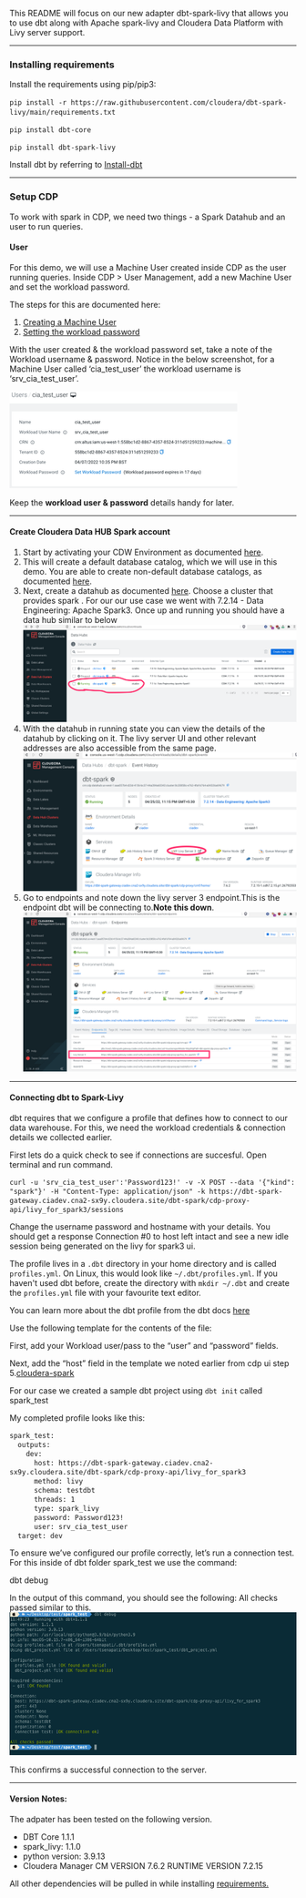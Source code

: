 This README will focus on our new adapter dbt-spark-livy that allows you to use dbt along with Apache spark-livy and Cloudera Data Platform with Livy server support.

------

### **Installing requirements**

Install the requirements using pip/pip3:

``pip install -r https://raw.githubusercontent.com/cloudera/dbt-spark-livy/main/requirements.txt``

``pip install dbt-core``

``pip install dbt-spark-livy``

Install dbt by referring to [Install-dbt](https://docs.getdbt.com/docs/installation)

------

### **Setup CDP**

To work with spark in CDP, we need two things - a Spark Datahub and an user to run queries.

 
#### **User**

For this demo, we will use a Machine User created inside CDP as the user running queries. Inside CDP > User Management, add a new Machine User and set the workload password. 


The steps for this are documented here:

1. [Creating a Machine User](https://docs.cloudera.com/management-console/cloud/user-management/topics/mc-create-machine-user.html)
2. [Setting the workload password](https://docs.cloudera.com/management-console/cloud/user-management/topics/mc-setting-the-ipa-password.html)

With the user created & the workload password set, take a note of the Workload username & password. Notice in the below screenshot, for a Machine User called ‘cia_test_user’ the workload username is ‘srv_cia_test_user’. 

![userimage](https://github.com/TapasSenapati/dbt-spark-livy/blob/main/docs/alex_wood_0-1651165263767.png?raw=true)

Keep the **workload user & password** details handy for later.

--------

#### **Create Cloudera Data HUB Spark account**

1. Start by activating your CDW Environment as documented [here](https://docs.cloudera.com/data-warehouse/cloud/aws-environments/topics/dw-activating-environments-4-data-catalogs.html).
2. This will create a default database catalog, which we will use in this demo. You are able to create non-default database catalogs, as documented [here](https://docs.cloudera.com/data-warehouse/cloud/managing-warehouses/topics/dw-adding-new-database-catalog.html).
3. Next, create a datahub as documented [here](https://www.cloudera.com/tutorials/cdp-how-to-create-a-data-hub.html). Choose a cluster that provides spark . For our our use case we went with 7.2.14 - Data Engineering: Apache Spark3. Once up and running you should have a data hub similar to below
![datahubimage](https://github.com/TapasSenapati/dbt-spark-livy/blob/main/docs/datahub.png?raw=true)
4. With the datahub in running state you can view the details of the datahub by clicking on it. The livy server UI and other relevant addresses are also accessible from the same page.
![spark3](https://github.com/TapasSenapati/dbt-spark-livy/blob/main/docs/datahub_spark3.png?raw=true)
5. Go to endpoints and note down the livy server 3 endpoint.This is the endpoint dbt will be connecting to.**Note this down**.
![endpoint](https://github.com/TapasSenapati/dbt-spark-livy/blob/main/docs/endpoint.png?raw=true) 

-------
#### **Connecting dbt to Spark-Livy**

dbt requires that we configure a profile that defines how to connect to our data warehouse. For this, we need the workload credentials & connection details we collected earlier.

First lets do a quick check to see if connections are succesful. Open terminal and run command.

```
curl -u 'srv_cia_test_user':'Password123!' -v -X POST --data '{"kind": "spark"}' -H "Content-Type: application/json" -k https://dbt-spark-gateway.ciadev.cna2-sx9y.cloudera.site/dbt-spark/cdp-proxy-api/livy_for_spark3/sessions
```
Change the username password and hostname with your details. You should get a response Connection #0 to host left intact and see a new idle session being generated on the livy for spark3 ui.
 
The profile lives in a `.dbt` directory in your home directory and is called `profiles.yml`. On Linux, this would look like `~/.dbt/profiles.yml`. If you haven't used dbt before, create the directory with `mkdir ~/.dbt` and create the `profiles.yml` file with your favourite text editor.

You can learn more about the dbt profile from the dbt docs [here](https://docs.getdbt.com/dbt-cli/configure-your-profile)

Use the following template for the contents of the file:

First, add your Workload user/pass to the “user” and “password” fields.
 
Next, add the “host” field in the template we noted earlier from cdp ui step 5.[cloudera-spark](#create-cloudera-data-hub-spark-account)

For our case we created a sample dbt project using `dbt init` called spark_test

My completed profile looks like this:
```
spark_test:
  outputs:
    dev:
      host: https://dbt-spark-gateway.ciadev.cna2-sx9y.cloudera.site/dbt-spark/cdp-proxy-api/livy_for_spark3
      method: livy
      schema: testdbt
      threads: 1
      type: spark_livy
      password: Password123!
      user: srv_cia_test_user
  target: dev
```

To ensure we’ve configured our profile correctly, let’s run a connection test. For this inside of dbt folder spark_test we use the command:

dbt debug

In the output of this command, you should see the following:
All checks passed similar to this. 
![dbt_debug](https://github.com/TapasSenapati/dbt-spark-livy/blob/main/docs/dbt_debug.png?raw=true) 

This confirms a successful connection to the server.

----------

#### **Version Notes:**

The adpater has been tested on the following version.

- DBT Core 1.1.1
- spark_livy: 1.1.0 
- python version: 3.9.13
- Cloudera Manager CM VERSION 7.6.2 RUNTIME VERSION 7.2.15

All other dependencies will be pulled in while installing [requirements.](#installing-requirements)
  


